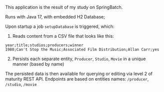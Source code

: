 This application is the result of my study on SpringBatch.

Runs with Java 17, with embedded H2 Database;

Upon startup a job `setupDatabase` is triggered, which:

1. Reads content from a CSV file that looks like this:
  ```
  year;title;studios;producers;winner
  1980;Can't Stop the Music;Associated Film Distribution;Allan Carr;yes
  ```
2. Persists each separate entity, `Producer`, `Studio`, `Movie` in a unique manner (based by name)

The persisted data is then available for querying or editing via level 2 of maturity REST API.
Endpoints are based on entities names:
`/producer`,
`/studio`,
`/movie`
